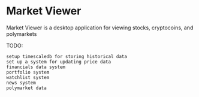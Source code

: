 # Market Viewer

Market Viewer is a desktop application for viewing stocks, cryptocoins, and polymarkets

TODO:
```
setup timescaledb for storing historical data
set up a system for updating price data
financials data system
portfolio system
watchlist system
news system
polymarket data
```